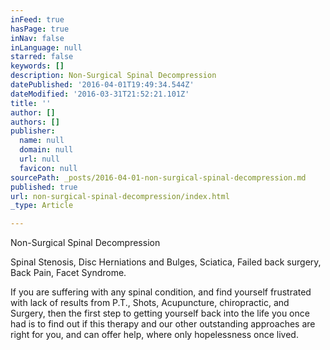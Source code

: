 ```yaml
---
inFeed: true
hasPage: true
inNav: false
inLanguage: null
starred: false
keywords: []
description: Non-Surgical Spinal Decompression
datePublished: '2016-04-01T19:49:34.544Z'
dateModified: '2016-03-31T21:52:21.101Z'
title: ''
author: []
authors: []
publisher:
  name: null
  domain: null
  url: null
  favicon: null
sourcePath: _posts/2016-04-01-non-surgical-spinal-decompression.md
published: true
url: non-surgical-spinal-decompression/index.html
_type: Article

---
```

Non-Surgical Spinal Decompression

Spinal Stenosis, Disc Herniations and Bulges, Sciatica, Failed back surgery, Back Pain, Facet Syndrome.

If you are suffering with any spinal condition, and find yourself frustrated with lack of results from P.T., Shots, Acupuncture, chiropractic, and Surgery, then the first step to getting yourself back into the life you once had is to find out if this therapy and our other outstanding approaches are right for you, and can offer help, where only hopelessness once lived.